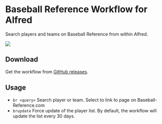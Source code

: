 Baseball Reference Workflow for Alfred
=============================

Search players and teams on Baseball Reference from within Alfred.

![][demo]


Download
--------

Get the workflow from [GitHub releases][gh-releases].


Usage
-----

- `br <query>` Search player or team. Select to link to page on Baseball-Reference.com
- `brupdate` Force update of the player list. By default, the workflow will update the list every 30 days.

[aw]: https://github.com/deanishe/alfred-workflow
[cc]: http://creativecommons.org/licenses/by/3.0/
[demo]: https://raw.githubusercontent.com/atadams/baseball-reference-workflow/master/demo.gif
[docopt]: http://docopt.org/
[gh-releases]: https://github.com/atadams/baseball-reference-workflow/releases/latest
[adams_at]: http://twitter.com/adams_at
[mit]: http://opensource.org/licenses/MIT
